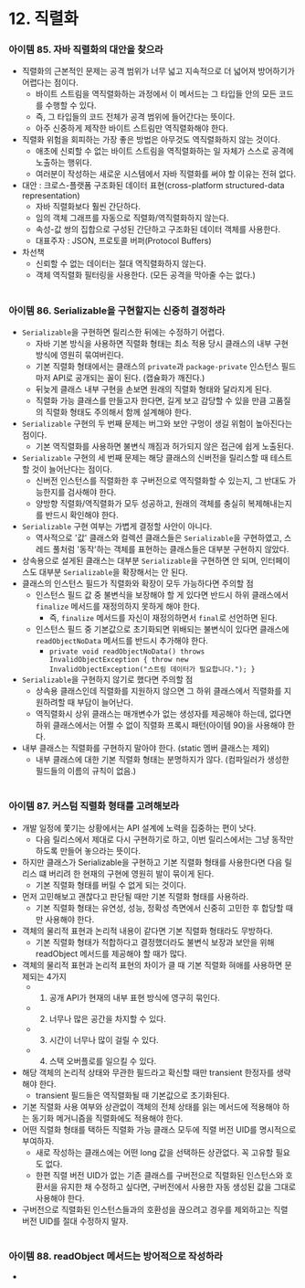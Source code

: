 # 12. 직렬화
### 아이템 85. 자바 직렬화의 대안을 찾으라
- 직렬화의 근본적인 문제는 공격 범위가 너무 넓고 지속적으로 더 넓어져 방어하기가 어렵다는 점이다.
  - 바이트 스트림을 역직렬화하는 과정에서 이 메서드는 그 타입들 안의 모든 코드를 수행할 수 있다.
  - 즉, 그 타입들의 코드 전체가 공격 범위에 들어간다는 뜻이다.
  - 아주 신중하게 제작한 바이트 스트림만 역직렬화해야 한다.
- 직렬화 위험을 회피하는 가장 좋은 방법은 아무것도 역직렬화하지 않는 것이다.
  - 애초에 신뢰할 수 없는 바이트 스트림을 역직렬화하는 일 자체가 스스로 공격에 노출하는 행위다.
  - 여러분이 작성하는 새로운 시스템에서 자바 직렬화를 써야 할 이유는 전혀 없다.
- 대안 : 크로스-플랫폼 구조화된 데이터 표현(cross-platform structured-data representation)
  - 자바 직렬화보다 훨씬 간단하다.
  - 임의 객체 그래프를 자동으로 직렬화/역직렬화하지 않는다.
  - 속성-값 쌍의 집합으로 구성된 간단하고 구조화된 데이터 객체를 사용한다.
  - 대표주자 : JSON, 프로토콜 버퍼(Protocol Buffers)
- 차선책
  - 신뢰할 수 없는 데이터는 절대 역직렬화하지 않는다.
  - 객체 역직렬화 필터링을 사용한다. (모든 공격을 막아줄 수는 없다.)

#
### 아이템 86. Serializable을 구현할지는 신중히 결정하라
- `Serializable`을 구현하면 릴리스한 뒤에는 수정하기 어렵다.
  - 자바 기본 방식을 사용하면 직렬화 형태는 최소 적용 당시 클래스의 내부 구현 방식에 영원히 묶여버린다.
  - 기본 직렬화 형태에서는 클래스의 `private`과 `package-private` 인스턴스 필드마저 API로 공개되는 꼴이 된다. (캡슐화가 깨진다.)
  - 뒤늦게 클래스 내부 구현을 손보면 원래의 직렬화 형태와 달라지게 된다.
  - 직렬화 가능 클래스를 만들고자 한다면, 길게 보고 감당할 수 있을 만큼 고품질의 직렬화 형태도 주의해서 함께 설계해야 한다.
- `Serializable` 구현의 두 번째 문제는 버그와 보안 구멍이 생길 위험이 높아진다는 점이다.
  - 기본 역직렬화를 사용하면 불변식 깨짐과 허가되지 않은 접근에 쉽게 노출된다.
- `Serializable` 구현의 세 번째 문제는 해당 클래스의 신버전을 릴리스할 때 테스트할 것이 늘어난다는 점이다.
  - 신버전 인스턴스를 직렬화한 후 구버전으로 역직렬화할 수 있는지, 그 반대도 가능한지를 검사해야 한다.
  - 양방향 직렬화/역직렬화가 모두 성공하고, 원래의 객체를 충실히 복제해내는지를 반드시 확인해야 한다.
- `Serializable` 구현 여부는 가볍게 결정할 사안이 아니다.
  - 역사적으로 '값' 클래스와 컬렉션 클래스들은 `Serializable`을 구현하였고, 스레드 풀처럼 '동작'하는 객체를 표현하는 클래스들은 대부분 구현하지 않았다.
- 상속용으로 설게된 클래스는 대부분 `Serializable`을 구현하면 안 되며, 인터페이스도 대부분 `Serializable`을 확장해서는 안 된다.
- 클래스의 인스턴스 필드가 직렬화와 확장이 모두 가능하다면 주의할 점
  - 인스턴스 필드 값 중 불변식을 보장해야 할 게 있다면 반드시 하위 클래스에서 `finalize` 메서드를 재정의하지 못하게 해야 한다.
    - 즉, `finalize` 메서드를 자신이 재정의하면서 `final`로 선언하면 된다.
  - 인스턴스 필드 중 기본값으로 초기화되면 위배되는 불변식이 있다면 클래스에 `readObjectNoData` 메서드를 반드시 추가해야 한다. 
    - `private void readObjectNoData() throws InvalidObjectException { throw new InvalidObjectException("스트림 데이터가 필요합니다."); }`
- `Serializable`을 구현하지 않기로 했다면 주의할 점
  - 상속용 클래스인데 직렬화를 지원하지 않으면 그 하위 클래스에서 직렬화를 지원하려할 때 부담이 늘어난다.
  - 역직렬화시 상위 클래스는 매개변수가 없는 생성자를 제공해야 하는데, 없다면 하위 클래스에서는 어쩔 수 없이 직렬화 프록시 패턴(아이템 90)을 사용해야 한다.
- 내부 클래스는 직렬화를 구현하지 말아야 한다. (static 멤버 클래스는 제외)
  - 내부 클래스에 대한 기본 직렬화 형태는 분명하지가 않다. (컴파일러가 생성한 필드들의 이름의 규칙이 없음.)

#
### 아이템 87. 커스텀 직렬화 형태를 고려해보라
- 개발 일정에 쫓기는 상황에서는 API 설계에 노력을 집중하는 편이 낫다.
  - 다음 릴리스에서 제대로 다시 구현하기로 하고, 이번 릴리스에서는 그냥 동작만 하도록 만들어 놓으라는 뜻이다.
- 하지만 클래스가 Serializable을 구현하고 기본 직렬화 형태를 사용한다면 다음 릴리스 떄 버리려 한 현재의 구현에 영원히 발이 묶이게 된다.
  - 기본 직렬화 형태를 버릴 수 없게 되는 것이다.
- 먼저 고민해보고 괜찮다고 판단될 때만 기본 직렬화 형태를 사용하라.
  - 기본 직렬화 형태는 유연성, 성능, 정확성 측면에서 신중히 고민한 후 합당할 때만 사용해야 한다.
- 객체의 물리적 표현과 논리적 내용이 같다면 기본 직렬화 형태라도 무방하다.
  - 기본 직렬화 형태가 적합하다고 결정했더라도 불변식 보장과 보안을 위해 readObject 메서드를 제공해야 할 때가 많다.
- 객체의 물리적 표현과 논리적 표현의 차이가 클 때 기본 직렬화 혀애를 사용하면 문제되는 4가지
  - 1. 공개 API가 현재의 내부 표현 방식에 영구히 묶인다.
  - 2. 너무나 많은 공간을 차지할 수 있다.
  - 3. 시간이 너무나 많이 걸릴 수 있다.
  - 4. 스택 오버플로를 일으킬 수 있다.
- 해당 객체의 논리적 상태와 무관한 필드라고 확신할 때만 transient 한정자를 생략해야 한다.
  - transient 필드들은 역직렬화될 때 기본값으로 초기화된다.
- 기본 직렬화 사용 여부와 상관없이 객체의 전체 상태를 읽는 메서드에 적용해야 하는 동기화 메거니즘을 직렬화에도 적용해야 한다.
- 어떤 직렬화 형태를 택하든 직렬화 가능 클래스 모두에 직렬 버전 UID를 명시적으로 부여하자.
  - 새로 작성하는 클래스에는 어떤 long 값을 선택하든 상관없다. 꼭 고유할 필요도 없다.
  - 한편 직렬 버전 UID가 없는 기존 클래스를 구버전으로 직렬화된 인스턴스와 호환서을 유지한 채 수정하고 싶다면, 구버전에서 사용한 자동 생성된 값을 그대로 사용해야 한다.
- 구버전으로 직렬화된 인스턴스들과의 호환성을 끊으려고 경우를 제외하고는 직렬 버전 UID를 절대 수정하지 말자.

#
### 아이템 88. readObject 메서드는 방어적으로 작성하라
- 
